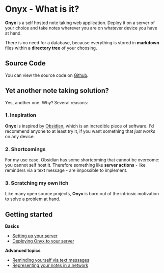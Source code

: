 # Onyx - What is it?

**Onyx** is a self hosted note taking web application. Deploy it on a server of your choice and take notes wherever you are on whatever device you have at hand. 

There is no need for a database, because everything is stored in **markdown** files within a **directory tree** of your choosing.

## Source Code

You can view the source code on [Github](https://github.com/pazifical/onyx).

## Yet another note taking solution?

Yes, another one. Why? Several reasons:

### 1. Inspiration

**Onyx** is inspired by [Obsidian](https://obsidian.md/), which is an incredible piece of software. I'd recommend anyone to at least try it, if you want something that *just works* on any device.

### 2. Shortcomings

For my use case, Obsidian has some shortcoming that cannot be overcome: you cannot self host it. Therefore something like **server actions** - like reminders via a text message - are impossible to implement.

### 3. Scratching my own itch

Like many open source projects, **Onyx** is born out of the intrinsic motivation to solve a problem at hand. 

## Getting started

**Basics**
- [Setting up your server](1.%20Getting%20started/1.1%20Server%20setup.html) 
- [Deploying Onyx to your server](1.%20Getting%20started/1.2%20Deployment.html)

**Advanced topics**
- [Reminding yourself via text messages](2.%20Advanced%20topics/2.1%20Reminders.html)
- [Representing your notes in a network](2.%20Advanced%20topics/2.2%20Note%20Network.html)
